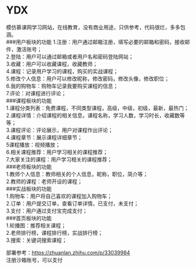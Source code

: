 # YDX
模仿慕课网学习网站，在线教育，没有商业用途，只供参考，代码很烂，多多包涵。<br>
###用户板块的功能
1.注册：用户通过邮箱注册，填写必要的邮箱和密码，接收邮件，激活账号；<br>
2.登陆：用户可以通过邮箱或者用户名和密码登陆网站；<br>
3.收藏：用户可以收藏课程，收藏教师；<br>
4.课程：记录用户学习的课程，购买的实战课程；<br>
5.修改个人信息：用户可以修改昵称，修改密码，修改头像，修改职位；<br>
6.我的购物车：购物车记录我要购买课程的信息；<br>
7.评论：对课程进行评论；<br>
###课程板块的功能 <br>
1.课程分类列表：免费课程，不同类型课程，高级，中级，初级，最新，最热门；<br>
2.课程详情：介绍课程的相关信息，课程名称，学习人数，学习时长，收藏数等等；<br>
3.课程评论：评论展示，用户对课程作出评论；<br>
4.课程章节：展示课程详细章节；<br>
5课程播放：视频播放；<br>
6.相关课程推荐：用户学习相关的课程推荐；<br>
7.大家关注的课程：用户学习相关的课程推荐；<br>
###老师板块的功能<br>
1.教师个人信息：教师相关的个人信息，昵称，职位，简介等；<br>
2.教师的课程：老师开设的课程；<br>
###实战板块的功能<br>
1.购物车：用户将自己喜欢的课程加入购物车；<br>
2.订单：用户提交订单，查看订单详情，已支付，未支付；<br>
3.支付：用户通过支付宝完成支付；<br>
###首页板块的功能<br>
1.轮播图：推荐相关课程；<br>
2.老师排行榜，课程排行榜，实战排行榜；<br>
3.搜索：关键词搜索课程；<br>


部署参考：https://zhuanlan.zhihu.com/p/33039984<br>
注册沙箱账号，可以支付

